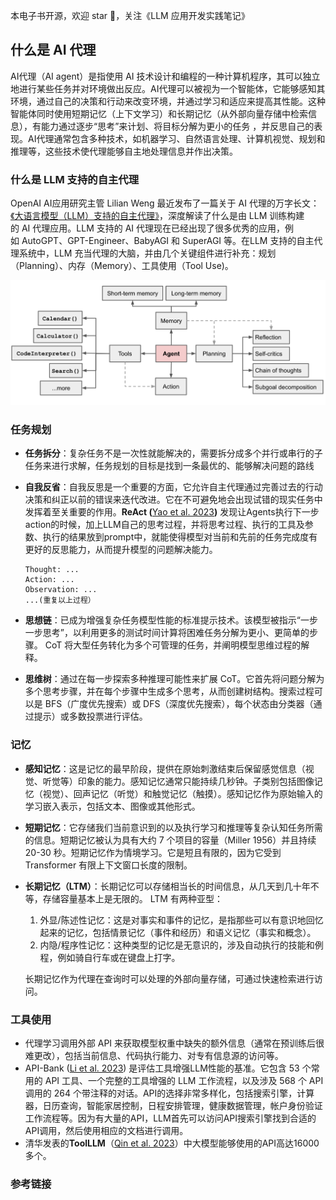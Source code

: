 本电子书开源，欢迎 star 🌟，关注《LLM 应用开发实践笔记》
 

## 什么是 AI 代理

AI代理（AI agent）是指使用 AI 技术设计和编程的一种计算机程序，其可以独立地进行某些任务并对环境做出反应。AI代理可以被视为一个智能体，它能够感知其环境，通过自己的决策和行动来改变环境，并通过学习和适应来提高其性能。这种智能体同时使用短期记忆（上下文学习）和长期记忆（从外部向量存储中检索信息），有能力通过逐步“思考”来计划、将目标分解为更小的任务 ，并反思自己的表现。AI代理通常包含多种技术，如机器学习、自然语言处理、计算机视觉、规划和推理等，这些技术使代理能够自主地处理信息并作出决策。

### 什么是 LLM 支持的自主代理
OpenAI AI应用研究主管 Lilian Weng 最近发布了一篇关于 AI 代理的万字长文：[《大语言模型（LLM）支持的自主代理》](https://lilianweng.github.io/posts/2023-06-23-agent/)，深度解读了什么是由 LLM 训练构建的 AI 代理应用。LLM 支持的 AI 代理现在已经出现了很多优秀的应用，例如 AutoGPT、GPT-Engineer、BabyAGI 和 SuperAGI 等。在LLM 支持的自主代理系统中，LLM 充当代理的大脑，并由几个关键组件进行补充：规划（Planning）、内存（Memory）、工具使用（Tool Use)。

![agent-overview](../images/agent-overview.png)

### 任务规划

- **任务拆分**：复杂任务不是一次性就能解决的，需要拆分成多个并行或串行的子任务来进行求解，任务规划的目标是找到一条最优的、能够解决问题的路线

- **自我反省**：自我反思是一个重要的方面，它允许自主代理通过完善过去的行动决策和纠正以前的错误来迭代改进。它在不可避免地会出现试错的现实任务中发挥着至关重要的作用。**ReAct (**[Yao et al. 2023](https://arxiv.org/abs/2210.03629)**)**  发现让Agents执行下一步action的时候，加上LLM自己的思考过程，并将思考过程、执行的工具及参数、执行的结果放到prompt中，就能使得模型对当前和先前的任务完成度有更好的反思能力，从而提升模型的问题解决能力。

  ```text
  Thought: ... 
  Action: ... 
  Observation: ... 
  ...(重复以上过程）
  ```

- **思想链**：已成为增强复杂任务模型性能的标准提示技术。该模型被指示“一步一步思考”，以利用更多的测试时间计算将困难任务分解为更小、更简单的步骤。 CoT 将大型任务转化为多个可管理的任务，并阐明模型思维过程的解释。
- **思维树**：通过在每一步探索多种推理可能性来扩展 CoT。它首先将问题分解为多个思考步骤，并在每个步骤中生成多个思考，从而创建树结构。搜索过程可以是 BFS（广度优先搜索）或 DFS（深度优先搜索），每个状态由分类器（通过提示）或多数投票进行评估。

### 记忆

- **感知记忆**：这是记忆的最早阶段，提供在原始刺激结束后保留感觉信息（视觉、听觉等）印象的能力。感知记忆通常只能持续几秒钟。子类别包括图像记忆（视觉）、回声记忆（听觉）和触觉记忆（触摸）。感知记忆作为原始输入的学习嵌入表示，包括文本、图像或其他形式。

- **短期记忆**：它存储我们当前意识到的以及执行学习和推理等复杂认知任务所需的信息。短期记忆被认为具有大约 7 个项目的容量（Miller 1956）并且持续 20-30 秒。短期记忆作为情境学习。它是短且有限的，因为它受到 Transformer 有限上下文窗口长度的限制。

- **长期记忆（LTM）**：长期记忆可以存储相当长的时间信息，从几天到几十年不等，存储容量基本上是无限的。 LTM 有两种亚型：

  1. 外显/陈述性记忆：这是对事实和事件的记忆，是指那些可以有意识地回忆起来的记忆，包括情景记忆（事件和经历）和语义记忆（事实和概念）。
  2. 内隐/程序性记忆：这种类型的记忆是无意识的，涉及自动执行的技能和例程，例如骑自行车或在键盘上打字。

  长期记忆作为代理在查询时可以处理的外部向量存储，可通过快速检索进行访问。

### 工具使用

- 代理学习调用外部 API 来获取模型权重中缺失的额外信息（通常在预训练后很难更改），包括当前信息、代码执行能力、对专有信息源的访问等。
- API-Bank ([Li et al. 2023](https://arxiv.org/abs/2304.08244))  是评估工具增强LLM性能的基准。它包含 53 个常用的 API 工具、一个完整的工具增强的 LLM 工作流程，以及涉及 568 个 API 调用的 264 个带注释的对话。API的选择非常多样化，包括搜索引擎，计算器，日历查询，智能家居控制，日程安排管理，健康数据管理，帐户身份验证工作流程等。因为有大量的API，LLM首先可以访问API搜索引擎找到合适的API调用，然后使用相应的文档进行调用。
- 清华发表的**ToolLLM**（[Qin et al. 2023](https://arxiv.org/pdf/2307.16789.pdf)）中大模型能够使用的API高达16000多个。

### 参考链接
